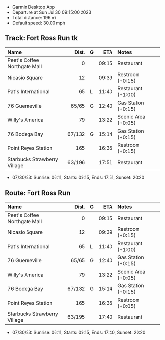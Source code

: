 * Garmin Desktop App
* Departure at Sun Jul 30 09:15:00 2023
* Total distance: 196 mi
* Default speed: 30.00 mph

## Track: Fort Ross Run tk

| Name                           |   Dist. | G |  ETA  | Notes
| :----------------------------- | ------: | - | ----: | :----
| Peet's Coffee Northgate Mall   |       0 |   | 09:15 | Restaurant
| Nicasio Square                 |      12 |   | 09:39 | Restroom (+0:15)
| Pat's International            |      65 | L | 11:40 | Restaurant (+1:00)
| 76 Guerneville                 |   65/65 | G | 12:40 | Gas Station (+0:15)
| Willy's America                |      79 |   | 13:22 | Scenic Area (+0:05)
| 76 Bodega Bay                  |  67/132 | G | 15:14 | Gas Station (+0:15)
| Point Reyes Station            |     165 |   | 16:35 | Restroom (+0:15)
| Starbucks Strawberry Village   |  63/196 |   | 17:51 | Restaurant

* 07/30/23: Sunrise: 06:11, Starts: 09:15, Ends: 17:51, Sunset: 20:20

## Route: Fort Ross Run

| Name                           |   Dist. | G |  ETA  | Notes
| :----------------------------- | ------: | - | ----: | :----
| Peet's Coffee Northgate Mall   |       0 |   | 09:15 | Restaurant
| Nicasio Square                 |      12 |   | 09:39 | Restroom (+0:15)
| Pat's International            |      65 | L | 11:40 | Restaurant (+1:00)
| 76 Guerneville                 |   65/65 | G | 12:40 | Gas Station (+0:15)
| Willy's America                |      79 |   | 13:22 | Scenic Area (+0:05)
| 76 Bodega Bay                  |  67/132 | G | 15:14 | Gas Station (+0:15)
| Point Reyes Station            |     165 |   | 16:35 | Restroom (+0:05)
| Starbucks Strawberry Village   |  63/195 |   | 17:40 | Restaurant

* 07/30/23: Sunrise: 06:11, Starts: 09:15, Ends: 17:40, Sunset: 20:20
